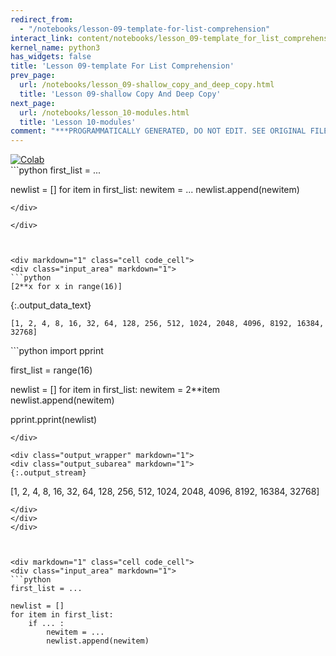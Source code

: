 ```yaml
---
redirect_from:
  - "/notebooks/lesson-09-template-for-list-comprehension"
interact_link: content/notebooks/lesson_09-template_for_list_comprehension.ipynb
kernel_name: python3
has_widgets: false
title: 'Lesson 09-template For List Comprehension'
prev_page:
  url: /notebooks/lesson_09-shallow_copy_and_deep_copy.html
  title: 'Lesson 09-shallow Copy And Deep Copy'
next_page:
  url: /notebooks/lesson_10-modules.html
  title: 'Lesson 10-modules'
comment: "***PROGRAMMATICALLY GENERATED, DO NOT EDIT. SEE ORIGINAL FILES IN /content***"
---
```

<a href="https://colab.research.google.com/github/aviadr1/learn-python/blob/master/live%20class%20demonstrations/lesson%2009%20-%20template%20for%20list%20comprehension.ipynb" target="_blank">
<img src="https://colab.research.google.com/assets/colab-badge.svg" 
     title="Open this file in Google Colab" alt="Colab"/>
</a>




<div markdown="1" class="cell code_cell">
<div class="input_area" markdown="1">
```python
first_list = ...

newlist = []
for item in first_list:
    newitem = ...
    newlist.append(newitem)
    
    
    

```
</div>

</div>



<div markdown="1" class="cell code_cell">
<div class="input_area" markdown="1">
```python
[2**x for x in range(16)]

```
</div>

<div class="output_wrapper" markdown="1">
<div class="output_subarea" markdown="1">


{:.output_data_text}
```
[1, 2, 4, 8, 16, 32, 64, 128, 256, 512, 1024, 2048, 4096, 8192, 16384, 32768]
```


</div>
</div>
</div>



<div markdown="1" class="cell code_cell">
<div class="input_area" markdown="1">
```python
import pprint

first_list = range(16)

newlist = []
for item in first_list:
    newitem = 2**item
    newlist.append(newitem)
    
pprint.pprint(newlist)

```
</div>

<div class="output_wrapper" markdown="1">
<div class="output_subarea" markdown="1">
{:.output_stream}
```
[1, 2, 4, 8, 16, 32, 64, 128, 256, 512, 1024, 2048, 4096, 8192, 16384, 32768]
```
</div>
</div>
</div>



<div markdown="1" class="cell code_cell">
<div class="input_area" markdown="1">
```python
first_list = ...

newlist = []
for item in first_list:
    if ... :
        newitem = ...
        newlist.append(newitem)
    

```
</div>

</div>

